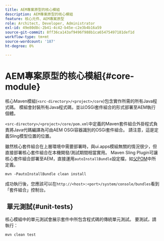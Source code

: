```yaml
---
title: AEM專案原型的核心模組
description: AEM專案原型的核心模組
feature: 核心元件、AEM專案原型
role: Architect, Developer, Administrator
exl-id: 49e80d8c-2b41-4c42-b45e-c2e3b4b16a59
source-git-commit: 8ff36ca143af9496f988b1ca65475497181def1d
workflow-type: tm+mt
source-wordcount: '187'
ht-degree: 0%

---
```


# AEM專案原型的核心模組{#core-module}

核心Maven模組(`<src-directory>/<project>/core`)包含實作所需的所有Java程式碼。 模組會封裝所有Java程式碼，並以OSGi套件組合的形式部署至AEM執行個體。

`<src-directory>/<project>/core/pom.xml`中定義的Maven套件組合外掛程式負責將Java代碼編譯為可由AEM OSGi容器識別的OSGi套件組合。 請注意，這是定義Sling模型位置的位置。

雖然核心套件組合在上層環境中需要部署時，與ui.apps模組無關的情況很少，但直接部署核心套件組合在本機開發/測試期間相當實用。 Maven Sling Plugin可讓核心套件組合部署至AEM，直接運用`autoInstallBundle`設定檔，如[父POM](/help/developing/archetype/using.md#parent-pom)中所定義。

```shell
mvn -PautoInstallBundle clean install
```

成功執行後，您應該可以在`http://<host>:<port>/system/console/bundles`看到「套件組合」控制台。

##  單元測試{#unit-tests}

核心模組中的單元測試會展示套件中所包含程式碼的傳統單元測試。 要測試，請執行：

```shell
mvn clean test
```
